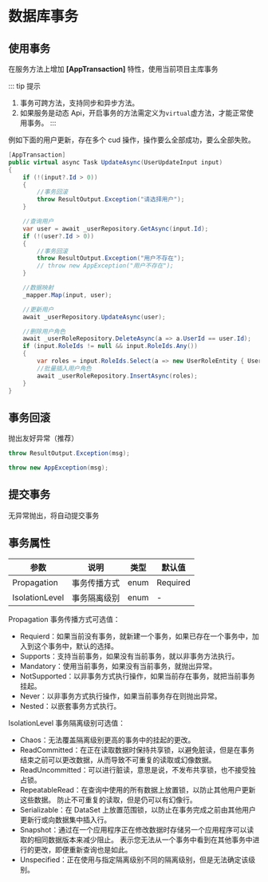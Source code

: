 # 数据库事务

## 使用事务

在服务方法上增加 **[AppTransaction]** 特性，使用当前项目主库事务

::: tip 提示

1. 事务可跨方法，支持同步和异步方法。
2. 如果服务是动态 Api，开启事务的方法需定义为`virtual`虚方法，才能正常使用事务。
   :::

例如下面的用户更新，存在多个 cud 操作，操作要么全部成功，要么全部失败。

```cs
[AppTransaction]
public virtual async Task UpdateAsync(UserUpdateInput input)
{
	if (!(input?.Id > 0))
	{
		//事务回滚
		throw ResultOutput.Exception("请选择用户");
	}

	//查询用户
	var user = await _userRepository.GetAsync(input.Id);
	if (!(user?.Id > 0))
	{
        //事务回滚
		throw ResultOutput.Exception("用户不存在");
		// throw new AppException("用户不存在");
	}

	//数据映射
	_mapper.Map(input, user);

	//更新用户
	await _userRepository.UpdateAsync(user);

	//删除用户角色
	await _userRoleRepository.DeleteAsync(a => a.UserId == user.Id);
	if (input.RoleIds != null && input.RoleIds.Any())
	{
		var roles = input.RoleIds.Select(a => new UserRoleEntity { UserId = user.Id, RoleId = a });
		//批量插入用户角色
		await _userRoleRepository.InsertAsync(roles);
	}
}
```

## 事务回滚

抛出友好异常（推荐）

```cs
throw ResultOutput.Exception(msg);
```

```cs
throw new AppException(msg);
```

## 提交事务

无异常抛出，将自动提交事务

## 事务属性

| 参数           | 说明         | 类型 | 默认值   |
| -------------- | ------------ | ---- | -------- |
| Propagation    | 事务传播方式 | enum | Required |
| IsolationLevel | 事务隔离级别 | enum | -        |

Propagation 事务传播方式可选值：

- Requierd：如果当前没有事务，就新建一个事务，如果已存在一个事务中，加入到这个事务中，默认的选择。
- Supports：支持当前事务，如果没有当前事务，就以非事务方法执行。
- Mandatory：使用当前事务，如果没有当前事务，就抛出异常。
- NotSupported：以非事务方式执行操作，如果当前存在事务，就把当前事务挂起。
- Never：以非事务方式执行操作，如果当前事务存在则抛出异常。
- Nested：以嵌套事务方式执行。

IsolationLevel 事务隔离级别可选值：

- Chaos：无法覆盖隔离级别更高的事务中的挂起的更改。
- ReadCommitted：在正在读取数据时保持共享锁，以避免脏读，但是在事务结束之前可以更改数据，从而导致不可重复的读取或幻像数据。
- ReadUncommitted：可以进行脏读，意思是说，不发布共享锁，也不接受独占锁。
- RepeatableRead：在查询中使用的所有数据上放置锁，以防止其他用户更新这些数据。 防止不可重复的读取，但是仍可以有幻像行。
- Serializable：在 DataSet 上放置范围锁，以防止在事务完成之前由其他用户更新行或向数据集中插入行。
- Snapshot：通过在一个应用程序正在修改数据时存储另一个应用程序可以读取的相同数据版本来减少阻止。 表示您无法从一个事务中看到在其他事务中进行的更改，即便重新查询也是如此。
- Unspecified：正在使用与指定隔离级别不同的隔离级别，但是无法确定该级别。
